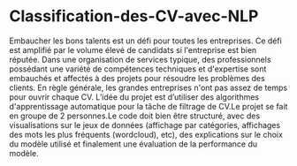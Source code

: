 # Classification-des-CV-avec-NLP
Embaucher les bons talents est un défi pour toutes les entreprises. Ce défi est amplifié par le volume élevé de candidats si l'entreprise est bien réputée. Dans une organisation de services typique, des professionnels possédant une variété de compétences techniques et d'expertise sont embauchés et affectés à des projets pour résoudre les problèmes des clients.  En règle générale, les grandes entreprises n'ont pas assez de temps pour ouvrir chaque CV. L’idée du projet est d’utiliser des algorithmes d'apprentissage automatique pour la tâche de filtrage de CV.Le projet se fait en groupe de 2 personnes.Le code doit bien être structuré, avec des visualisations sur le jeux de données (affichage par catégories, affichages des mots les plus fréquents (wordcloud), etc), des explications sur le choix du modèle utilisé et finalement une évaluation de la performance du modèle.
